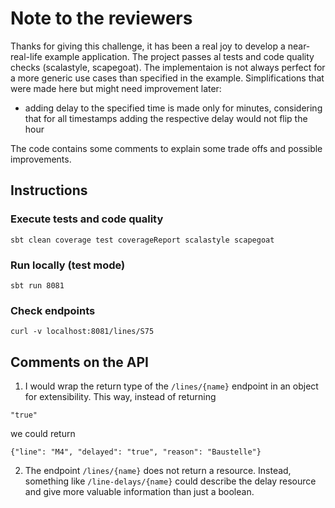 # Note to the reviewers

Thanks for giving this challenge, it has been a real joy to develop a near-real-life example application.
The project passes al tests and code quality checks (scalastyle, scapegoat). The implementaion
is not always perfect for a more generic use cases than specified in the example. Simplifications that were made
here but might need improvement later:
 - adding delay to the specified time is made only for minutes, considering that for all timestamps
   adding the respective delay would not flip the hour
 
The code contains some comments to explain some trade offs and possible improvements.

## Instructions
### Execute tests and code quality

```
sbt clean coverage test coverageReport scalastyle scapegoat
```

### Run locally (test mode)

```
sbt run 8081
```
### Check endpoints
```
curl -v localhost:8081/lines/S75
```

## Comments on the API

1. I would wrap the return type of the `/lines/{name}` endpoint in an object for extensibility. This way, instead
of returning

`"true"`

we could return

`{"line": "M4", "delayed": "true", "reason": "Baustelle"}`

2. The endpoint `/lines/{name}` does not return a resource. Instead, something like `/line-delays/{name}`
could describe the delay resource and give more valuable information than just a boolean. 
